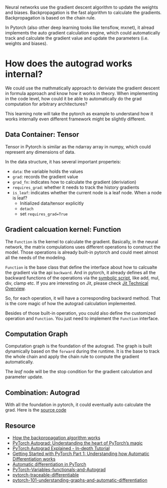 Neural networks use the gradient descent algorithm to update the weights and biases. Backpropagation is the fast algorithm to calculate the gradients. Backpropagation is based on the chain rule.

In Pytorch (also other deep learning tooks like tensflow, mxnet), it alread implements the auto gradient calculation engine, which could automatically track and calculate the gradient value and update the parameters (i.e. weights and biases).

# How does the autograd works internal?
We could use the mathmatically approach to deriviate the gradient descent in formula approach and know how it works in theory. When implementing in the code level, how could it be able to automatically do the grad computation for arbitrary architectures?

This learning note will take the pytorch as example to understand how it works internally even different framework might be slightly different.

## Data Container: Tensor
Tensor in Pytorch is similar as the ndarray array in numpy, which could represent any dimensions of data.

In the data structure, it has several important properteis:
- `data`: the variable holds the values
- `grad`: records the gradient value
- `grad_fn`: indicates how to calculate the gradient (deriviation)
- `requires_grad`: whether it needs to track the history gradients
- `is_leaf`: indicates whether the current node is a leaf node. When a node is leaf?
  - Initialized data/tensor explicitly 
  - `detach`
  - set `requires_grad=True` 

## Gradient calcuation kernel: Function 
The `Function` is the kernel to calculate the gradient. Basically, in the neural network, the matrix compulations uses different operations to construct the model. Those operations is already built-in pytorch and could meet almost all the needs of the modeling.

`Function` is the base class that define the interface about how to calcualte the gradient via the api `backward`. And in pytorch, it already defines all the backward functions of the operations via the [symbolic script](https://github.com/pytorch/pytorch/blob/master/torch/csrc/jit/symbolic_script.cpp), like add, mul, div, clamp etc. If you are interesting on Jit, please check [Jit Technical Overview](https://github.com/pytorch/pytorch/blob/master/torch/csrc/jit/docs/OVERVIEW.md).

So, for each operation, it will have a corresponding backward method. That is the core magic of how the autograd calculation implemented.

Besides of those built-in operation, you could also define the customized operation and `Function`. You just need to implement the `Function` interface.

## Computation Graph
Computation graph is the foundation of the autograd. The graph is built dynamically based on the `forward` during the runtime. It is the base to track the whole chain and apply the chain rule to compute the gradient automatically.

The *leaf* node will be the stop condition for the gradient calculation and parameter update. 

## Combination: Autograd
With all the foundation in pytorch, it could eventually auto calculate the grad. Here is the [source code](https://github.com/pytorch/pytorch/blob/f636dc927687cc50a527c9185f9d95ed65e32996/torch/csrc/jit/autodiff.cpp)

## Resource
- [How the backpropagation algorithm works](http://neuralnetworksanddeeplearning.com/chap2.html)
- [PyTorch Autograd: Understanding the heart of PyTorch’s magic](https://towardsdatascience.com/pytorch-autograd-understanding-the-heart-of-pytorchs-magic-2686cd94ec95)
- [PyTorch Autograd Explained - In-depth Tutorial](https://www.youtube.com/watch?v=MswxJw-8PvE)
- [Getting Started with PyTorch Part 1: Understanding how Automatic Differentiation works](https://towardsdatascience.com/getting-started-with-pytorch-part-1-understanding-how-automatic-differentiation-works-5008282073ec)
- [Automatic differentiation in PyTorch](https://openreview.net/pdf?id=BJJsrmfCZ)
- [PyTorch-Variables-functionals-and-Autograd](https://jhui.github.io/2018/02/09/PyTorch-Variables-functionals-and-Autograd/)
- [pytorch-traceable-differentiable](http://lernapparat.de/pytorch-traceable-differentiable/)
- [pytorch-101-understanding-graphs-and-automatic-differentiation](https://blog.paperspace.com/pytorch-101-understanding-graphs-and-automatic-differentiation/)
